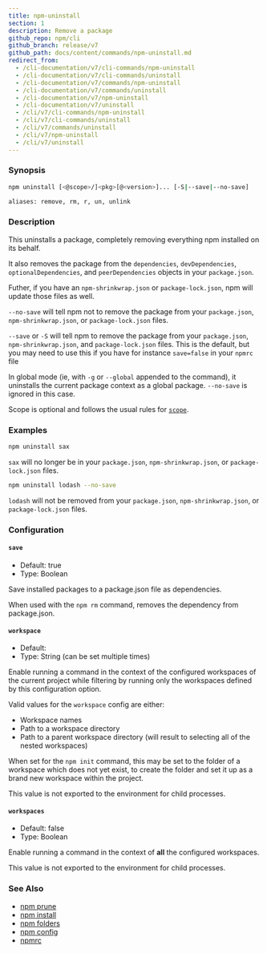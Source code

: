 ```yaml
---
title: npm-uninstall
section: 1
description: Remove a package
github_repo: npm/cli
github_branch: release/v7
github_path: docs/content/commands/npm-uninstall.md
redirect_from:
  - /cli-documentation/v7/cli-commands/npm-uninstall
  - /cli-documentation/v7/cli-commands/uninstall
  - /cli-documentation/v7/commands/npm-uninstall
  - /cli-documentation/v7/commands/uninstall
  - /cli-documentation/v7/npm-uninstall
  - /cli-documentation/v7/uninstall
  - /cli/v7/cli-commands/npm-uninstall
  - /cli/v7/cli-commands/uninstall
  - /cli/v7/commands/uninstall
  - /cli/v7/npm-uninstall
  - /cli/v7/uninstall
---
```


### Synopsis

```bash
npm uninstall [<@scope>/]<pkg>[@<version>]... [-S|--save|--no-save]

aliases: remove, rm, r, un, unlink
```

### Description

This uninstalls a package, completely removing everything npm installed on its behalf.

It also removes the package from the `dependencies`, `devDependencies`, `optionalDependencies`, and `peerDependencies` objects in your `package.json`.

Futher, if you have an `npm-shrinkwrap.json` or `package-lock.json`, npm will update those files as well.

`--no-save` will tell npm not to remove the package from your `package.json`, `npm-shrinkwrap.json`, or `package-lock.json` files.

`--save` or `-S` will tell npm to remove the package from your `package.json`, `npm-shrinkwrap.json`, and `package-lock.json` files. This is the default, but you may need to use this if you have for instance `save=false` in your `npmrc` file

In global mode (ie, with `-g` or `--global` appended to the command), it uninstalls the current package context as a global package. `--no-save` is ignored in this case.

Scope is optional and follows the usual rules for [`scope`](/cli/v7/using-npm/scope).

### Examples

```bash
npm uninstall sax
```

`sax` will no longer be in your `package.json`, `npm-shrinkwrap.json`, or `package-lock.json` files.

```bash
npm uninstall lodash --no-save
```

`lodash` will not be removed from your `package.json`, `npm-shrinkwrap.json`, or `package-lock.json` files.

### Configuration


#### `save`

- Default: true
- Type: Boolean

Save installed packages to a package.json file as dependencies.

When used with the `npm rm` command, removes the dependency from package.json.


#### `workspace`

- Default:
- Type: String (can be set multiple times)

Enable running a command in the context of the configured workspaces of the current project while filtering by running only the workspaces defined by this configuration option.

Valid values for the `workspace` config are either:

- Workspace names
- Path to a workspace directory
- Path to a parent workspace directory (will result to selecting all of the nested workspaces)

When set for the `npm init` command, this may be set to the folder of a workspace which does not yet exist, to create the folder and set it up as a brand new workspace within the project.

This value is not exported to the environment for child processes.


#### `workspaces`

- Default: false
- Type: Boolean

Enable running a command in the context of **all** the configured workspaces.

This value is not exported to the environment for child processes.



### See Also

- [npm prune](/cli/v7/commands/npm-prune)
- [npm install](/cli/v7/commands/npm-install)
- [npm folders](/cli/v7/configuring-npm/folders)
- [npm config](/cli/v7/commands/npm-config)
- [npmrc](/cli/v7/configuring-npm/npmrc)
